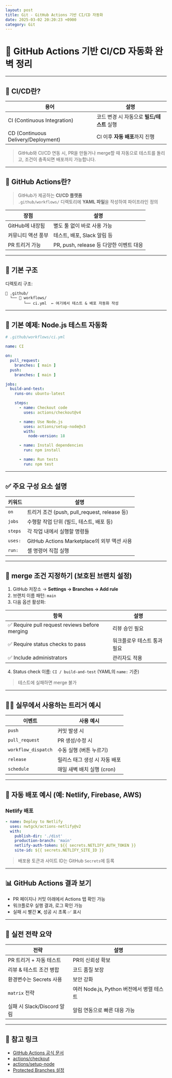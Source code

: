 ```yaml
---
layout: post
title: Git - GitHub Actions 기반 CI/CD 자동화
date: 2025-03-02 20:20:23 +0900
category: Git
---
```

# 🚀 GitHub Actions 기반 CI/CD 자동화 완벽 정리

---

## 📌 CI/CD란?

| 용어 | 설명 |
|------|------|
| CI (Continuous Integration) | 코드 변경 시 자동으로 **빌드/테스트** 실행 |
| CD (Continuous Delivery/Deployment) | CI 이후 **자동 배포**까지 진행 |

> GitHub와 CI/CD 연동 시, PR을 만들거나 merge할 때 자동으로 테스트를 돌리고, 조건이 충족되면 배포까지 가능합니다.

---

## 🔧 GitHub Actions란?

> GitHub가 제공하는 **CI/CD 플랫폼**  
> `.github/workflows/` 디렉토리에 **YAML 파일**을 작성하여 파이프라인 정의

| 장점 | 설명 |
|------|------|
| GitHub에 내장됨 | 별도 툴 없이 바로 사용 가능 |
| 커뮤니티 액션 풍부 | 테스트, 배포, Slack 알림 등 |
| PR 트리거 가능 | PR, push, release 등 다양한 이벤트 대응 |

---

## 📁 기본 구조

디렉토리 구조:
```
📁 .github/
  └── 📁 workflows/
        └── ci.yml  ← 여기에서 테스트 & 배포 자동화 작성
```

---

## 🧪 기본 예제: Node.js 테스트 자동화

```yaml
# .github/workflows/ci.yml

name: CI

on:
  pull_request:
    branches: [ main ]
  push:
    branches: [ main ]

jobs:
  build-and-test:
    runs-on: ubuntu-latest

    steps:
      - name: Checkout code
        uses: actions/checkout@v4

      - name: Use Node.js
        uses: actions/setup-node@v3
        with:
          node-version: 18

      - name: Install dependencies
        run: npm install

      - name: Run tests
        run: npm test
```

---

## ✅ 주요 구성 요소 설명

| 키워드 | 설명 |
|--------|------|
| `on` | 트리거 조건 (push, pull_request, release 등) |
| `jobs` | 수행할 작업 단위 (빌드, 테스트, 배포 등) |
| `steps` | 각 작업 내에서 실행할 명령들 |
| `uses:` | GitHub Actions Marketplace의 외부 액션 사용 |
| `run:` | 셸 명령어 직접 실행 |

---

## 🔐 merge 조건 지정하기 (보호된 브랜치 설정)

1. GitHub 저장소 → **Settings → Branches → Add rule**
2. 브랜치 이름 패턴: `main`
3. 다음 옵션 활성화:

| 항목 | 설명 |
|------|------|
| ✅ Require pull request reviews before merging | 리뷰 승인 필요 |
| ✅ Require status checks to pass | 워크플로우 테스트 통과 필요 |
| ✅ Include administrators | 관리자도 적용 |

4. Status check 이름: `CI / build-and-test` (YAML의 `name:` 기준)

> 테스트에 실패하면 merge 불가

---

## 🧑‍💻 실무에서 사용하는 트리거 예시

| 이벤트 | 사용 예시 |
|--------|-----------|
| `push` | 커밋 발생 시 |
| `pull_request` | PR 생성/수정 시 |
| `workflow_dispatch` | 수동 실행 (버튼 누르기) |
| `release` | 릴리스 태그 생성 시 자동 배포 |
| `schedule` | 매일 새벽 배치 실행 (cron) |

---

## 🚀 자동 배포 예시 (예: Netlify, Firebase, AWS)

### Netlify 배포

```yaml
- name: Deploy to Netlify
  uses: nwtgck/actions-netlify@v2
  with:
    publish-dir: './dist'
    production-branch: 'main'
    netlify-auth-token: ${{ secrets.NETLIFY_AUTH_TOKEN }}
    site-id: ${{ secrets.NETLIFY_SITE_ID }}
```

> 배포용 토큰과 사이트 ID는 GitHub `Secrets`에 등록

---

## 📊 GitHub Actions 결과 보기

- PR 페이지나 커밋 아래에서 Actions 탭 확인 가능
- 워크플로우 실행 결과, 로그 확인 가능
- 실패 시 빨간 ❌, 성공 시 초록 ✅ 표시

---

## 🎯 실전 전략 요약

| 전략 | 설명 |
|------|------|
| PR 트리거 + 자동 테스트 | PR의 신뢰성 확보 |
| 리뷰 & 테스트 조건 병합 | 코드 품질 보장 |
| 환경변수는 Secrets 사용 | 보안 강화 |
| `matrix` 전략 | 여러 Node.js, Python 버전에서 병렬 테스트 |
| 실패 시 Slack/Discord 알림 | 알림 연동으로 빠른 대응 가능 |

---

## 🔗 참고 링크

- [GitHub Actions 공식 문서](https://docs.github.com/en/actions)
- [actions/checkout](https://github.com/actions/checkout)
- [actions/setup-node](https://github.com/actions/setup-node)
- [Protected Branches 설정](https://docs.github.com/en/repositories/configuring-branches-and-merges-in-your-repository/managing-protected-branches)